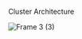 Cluster Architecture

![Frame 3 (3)](https://github.com/user-attachments/assets/9ca820a4-1719-4a21-8e2d-c7ccfa18f2d6)
